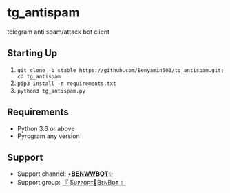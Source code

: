 # tg_antispam #

telegram anti spam/attack bot client

## Starting Up ##

1. `git clone -b stable https://github.com/Benyamin503/tg_antispam.git; cd tg_antispam`
3. `pip3 install -r requirements.txt`
5. `python3 tg_antispam.py`

## Requirements ##
- Python 3.6 or above
- Pyrogram any version

## Support ##
- Support channel: [•𝐁𝐄𝐍𝐖𝐖𝐁𝐎𝐓✨](https://t.me/BeniWWbot)
- Support group: [『 Sᴜᴩᴩᴏʀᴛ🍻BᴇɴBᴏᴛ 』](https://t.me/joinchat/Gr9E0bwsDgakDhLz)
